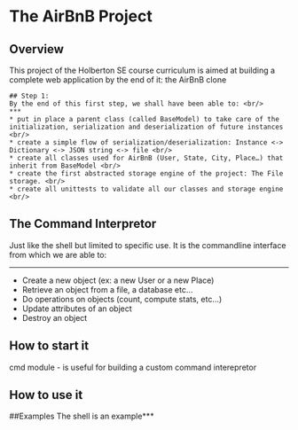 # The AirBnB Project
## Overview

This project of the Holberton SE course curriculum is aimed at building a complete web application by the end of it: the AirBnB clone

    ## Step 1:
    By the end of this first step, we shall have been able to: <br/>
    ***
    * put in place a parent class (called BaseModel) to take care of the initialization, serialization and deserialization of future instances <br/>
    * create a simple flow of serialization/deserialization: Instance <-> Dictionary <-> JSON string <-> file <br/>
    * create all classes used for AirBnB (User, State, City, Place…) that inherit from BaseModel <br/>
    * create the first abstracted storage engine of the project: The File storage. <br/>
    * create all unittests to validate all our classes and storage engine <br/>
    
## The Command Interpretor 

Just like the shell but limited to specific use. 
It is the commandline interface from which we are able to: <br/>
***
* Create a new object (ex: a new User or a new Place) <br/>
* Retrieve an object from a file, a database etc… <br/>
* Do operations on objects (count, compute stats, etc…) <br/>
* Update attributes of an object <br/>
* Destroy an object <br/>

## How to start it
cmd module - is useful for building a custom command interepretor
## How to use it

##Examples
The shell is an example***
    
